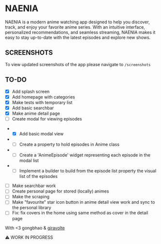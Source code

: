 # NAENIA

NAENIA is a modern anime watching app designed to help you discover, track, and enjoy your favorite anime series. With an intuitive interface, personalized recommendations, and seamless streaming, NAENIA makes it easy to stay up-to-date with the latest episodes and explore new shows.

## SCREENSHOTS

To view updated screenshots of the app please navigate to `/screenshots`

## TO-DO

- [x] Add splash screen
- [x] Add homepage with categories
- [x] Make tests with temporary list
- [x] Add basic searchbar
- [x] Make anime detail page
- [ ] Create modal for viewing episodes
- - [x] Add basic modal view
- - [ ] Create a property to hold episodes in Anime class
- - [ ] Create a 'AnimeEpisode' widget representing each episode in the modal list
- - [ ] Implement a builder to build from the episode list property the visual list of the episodes
- [ ] Make searchbar work
- [ ] Create personal page for stored (locally) animes
- [ ] Make the scraping
- [ ] Make "favourite" star icon button in anime detail view work and sync to the personal library
- [ ] Fix: fix covers in the home using same method as cover in the detail page

With <3 gongbhao & [giravolte](https://github.com/giravolte)

⚠️ WORK IN PROGRESS
